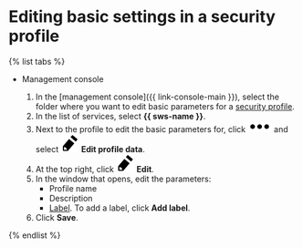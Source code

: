 # Editing basic settings in a security profile

{% list tabs %}

- Management console

   1. In the [management console]({{ link-console-main }}), select the folder where you want to edit basic parameters for a [security profile](../concepts/profiles.md).
   1. In the list of services, select **{{ sws-name }}**.
   1. Next to the profile to edit the basic parameters for, click ![options](../../_assets/options.svg) and select ![pencil](../../_assets/pencil.svg) **Edit profile data**.
   1. At the top right, click ![pencil](../../_assets/pencil.svg) **Edit**.
   1. In the window that opens, edit the parameters:
      * Profile name
      * Description
      * [Label](../../resource-manager/concepts/labels.md). To add a label, click **Add label**.
   1. Click **Save**.

{% endlist %}
